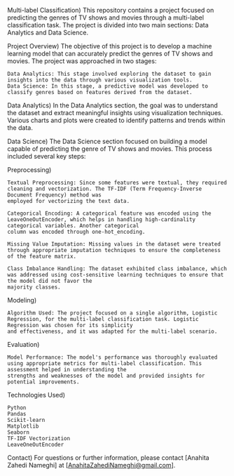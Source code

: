  Multi-label Classification)
This repository contains a project focused on predicting the genres of TV shows and movies through a multi-label classification task. The project is divided into two main 
sections: Data Analytics and Data Science.

Project Overview)
The objective of this project is to develop a machine learning model that can accurately predict the genres of TV shows and movies. The project was approached in two stages:

    Data Analytics: This stage involved exploring the dataset to gain insights into the data through various visualization tools.
    Data Science: In this stage, a predictive model was developed to classify genres based on features derived from the dataset.

Data Analytics)
In the Data Analytics section, the goal was to understand the dataset and extract meaningful insights using visualization techniques. Various charts and plots were created to 
identify patterns and trends within the data.

Data Science)
The Data Science section focused on building a model capable of predicting the genre of TV shows and movies. This process included several key steps:

Preprocessing)

    Textual Preprocessing: Since some features were textual, they required cleaning and vectorization. The TF-IDF (Term Frequency-Inverse Document Frequency) method was 
    employed for vectorizing the text data.

    Categorical Encoding: A categorical feature was encoded using the LeaveOneOutEncoder, which helps in handling high-cardinality categorical variables. Another categorical
    column was encoded through one-hot_encoding.

    Missing Value Imputation: Missing values in the dataset were treated through appropriate imputation techniques to ensure the completeness of the feature matrix.

    Class Imbalance Handling: The dataset exhibited class imbalance, which was addressed using cost-sensitive learning techniques to ensure that the model did not favor the 
    majority classes.

Modeling)

    Algorithm Used: The project focused on a single algorithm, Logistic Regression, for the multi-label classification task. Logistic Regression was chosen for its simplicity 
    and effectiveness, and it was adapted for the multi-label scenario.

Evaluation)

    Model Performance: The model's performance was thoroughly evaluated using appropriate metrics for multi-label classification. This assessment helped in understanding the 
    strengths and weaknesses of the model and provided insights for potential improvements.

Technologies Used)

    Python
    Pandas
    Scikit-learn
    Matplotlib
    Seaborn
    TF-IDF Vectorization
    LeaveOneOutEncoder

Contact)
For questions or further information, please contact [Anahita Zahedi Nameghi] at [AnahitaZahediNameghi@gmail.com].
